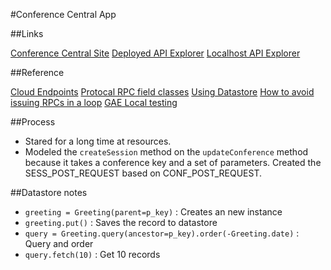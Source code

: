 #Conference Central App



##Links

[Conference Central Site](https://nice-tiger.appspot.com/#/)
[Deployed API Explorer](https://apis-explorer.appspot.com/apis-explorer/?base=https%3A%2F%2Fnice-tiger.appspot.com%2F_ah%2Fapi#p/conference/v1/)
[Localhost API Explorer](https://apis-explorer.appspot.com/apis-explorer/?base=http%3A%2F%2Flocalhost%3A8080%2F_ah%2Fapi#p/conference/v1/)


##Reference

[Cloud Endpoints](https://cloud.google.com/endpoints/)
[Protocal RPC field classes](https://cloud.google.com/appengine/docs/python/tools/protorpc/messages/fieldclasses)
[Using Datastore](https://cloud.google.com/appengine/docs/python/gettingstartedpython27/usingdatastore)
[How to avoid issuing RPCs in a loop](https://cloud.google.com/appengine/docs/python/ndb/entities)
[GAE Local testing](https://cloud.google.com/appengine/docs/python/tools/localunittesting)


##Process

- Stared for a long time at resources.
- Modeled the `createSession` method on the `updateConference` method because
it takes a conference key and a set of parameters. Created the SESS_POST_REQUEST
based on CONF_POST_REQUEST.


##Datastore notes

- `greeting = Greeting(parent=p_key)` : Creates an new instance
- `greeting.put()` : Saves the record to datastore
- `query = Greeting.query(ancestor=p_key).order(-Greeting.date)` : Query and order
- `query.fetch(10)` : Get 10 records
